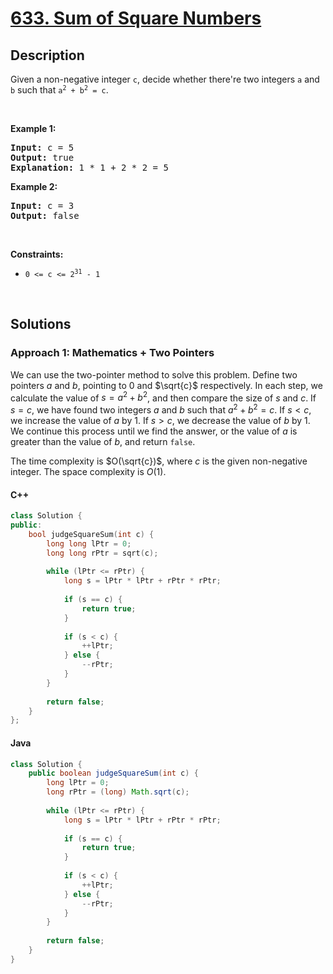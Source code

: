# [633. Sum of Square Numbers](https://leetcode.com/problems/sum-of-square-numbers)

## Description

<p>Given a non-negative integer <code>c</code>, decide whether there&#39;re two integers <code>a</code> and <code>b</code> such that <code>a<sup>2</sup> + b<sup>2</sup> = c</code>.</p>
<p>&nbsp;</p>

<p><strong class="example">Example 1:</strong></p>
<pre>
<strong>Input:</strong> c = 5
<strong>Output:</strong> true
<strong>Explanation:</strong> 1 * 1 + 2 * 2 = 5
</pre>

<p><strong class="example">Example 2:</strong></p>
<pre>
<strong>Input:</strong> c = 3
<strong>Output:</strong> false
</pre>
<p>&nbsp;</p>

<p><strong>Constraints:</strong></p>
<ul>
    <li><code>0 &lt;= c &lt;= 2<sup>31</sup> - 1</code></li>
</ul>
<p>&nbsp;</p>

## Solutions

### **Approach 1: Mathematics + Two Pointers**

We can use the two-pointer method to solve this problem. Define two pointers $a$ and $b$, pointing to $0$ and $\sqrt{c}$ respectively. In each step, we calculate the value of $s = a^2 + b^2$, and then compare the size of $s$ and $c$. If $s = c$, we have found two integers $a$ and $b$ such that $a^2 + b^2 = c$. If $s < c$, we increase the value of $a$ by $1$. If $s > c$, we decrease the value of $b$ by $1$. We continue this process until we find the answer, or the value of $a$ is greater than the value of $b$, and return `false`.

The time complexity is $O(\sqrt{c})$, where $c$ is the given non-negative integer. The space complexity is $O(1)$.

<!-- tabs:start -->

#### C++

```cpp
class Solution {
public:
    bool judgeSquareSum(int c) {
        long long lPtr = 0;
        long long rPtr = sqrt(c);
        
        while (lPtr <= rPtr) {
            long s = lPtr * lPtr + rPtr * rPtr;
            
            if (s == c) {
                return true;
            }
            
            if (s < c) {
                ++lPtr;
            } else {
                --rPtr;
            }
        }
        
        return false;
    }
};
```

#### Java

```java
class Solution {
    public boolean judgeSquareSum(int c) {
        long lPtr = 0;
        long rPtr = (long) Math.sqrt(c);
        
        while (lPtr <= rPtr) {
            long s = lPtr * lPtr + rPtr * rPtr;
            
            if (s == c) {
                return true;
            }
            
            if (s < c) {
                ++lPtr;
            } else {
                --rPtr;
            }
        }
        
        return false;
    }
}
```

<!-- tabs:end -->